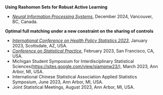 <!-- Leave two spaces at the end -->

**Using Rashomon Sets for Robust Active Learning**  &nbsp;
* [*Neural Information Processing Systems*](https://openreview.net/forum?id=1d2tQi9keK), December 2024, Vancouver, BC, Canada.

**Optimal full matching under a new constraint on the sharing of controls**  &nbsp;
* [*International Conference on Health Policy Statistics 2023*](https://www.google.com/url?q=https://ww3.aievolution.com/AMSTATevents/Events/viewEv?ev%3D1566&sa=D&source=docs&ust=1729637621157381&usg=AOvVaw1vByLH98xlUuji9WfPXt4j), January 2023, Scottsdale, AZ, USA.  
* [*Conference on Statistical Practice*](https://ww3.aievolution.com/AMSTATevents/Events/viewEv?ev=1728), February 2023, San Francisco, CA, USA.  
* Michigan Student Symposium for Interdisciplinary Statistical Sciences(https://sites.google.com/view/siampnw23/), March 2023, Ann Arbor, MI, USA.  
* International Chinese Statistical Association Applied Statistics Symposium, June 2023, Ann Arbor, MI, USA.  
* Joint Statistical Meetings, August 2023, Ann Arbor, MI, USA.  